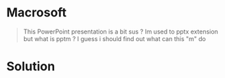 # Macrosoft

> This PowerPoint presentation is a bit sus ? Im used to pptx extension but what is pptm ?
> I guess i should find out what can this "m" do

# Solution
 
